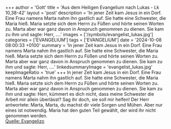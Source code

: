 +++
author = 'Gott'
title = 'Aus dem Heiligen Evangelium nach Lukas - Lk 10,38-42'
layout = 'post'
description = 'In jener Zeit kam Jesus in ein Dorf. Eine Frau namens Marta nahm ihn gastlich auf. Sie hatte eine Schwester, die Maria hieß. Maria setzte sich dem Herrn zu Füßen und hörte seinen Worten zu. Marta aber war ganz davon in Anspruch genommen zu dienen. Sie kam zu ihm und sagte: Herr, ....'
images = ['/symbols/evangelist_lukas.jpg']
categories = ['EVANGELIUM']
tags = ['EVANGELIUM']
date = '2024-10-08 08:00:33 +0100'
summary = 'In jener Zeit kam Jesus in ein Dorf. Eine Frau namens Marta nahm ihn gastlich auf. Sie hatte eine Schwester, die Maria hieß. Maria setzte sich dem Herrn zu Füßen und hörte seinen Worten zu. Marta aber war ganz davon in Anspruch genommen zu dienen. Sie kam zu ihm und sagte: Herr, ....'
linkedsummaryImage = 'evangelist_lukas.jpg'
keepImageRatio = 'true'
+++
In jener Zeit kam Jesus in ein Dorf. Eine Frau namens Marta nahm ihn gastlich auf.
Sie hatte eine Schwester, die Maria hieß. Maria setzte sich dem Herrn zu Füßen und hörte seinen Worten zu.
Marta aber war ganz davon in Anspruch genommen zu dienen. Sie kam zu ihm und sagte: Herr, kümmert es dich nicht, dass meine Schwester die Arbeit mir allein überlässt? Sag ihr doch, sie soll mir helfen!
Der Herr antwortete: Marta, Marta, du machst dir viele Sorgen und Mühen.<!--more-->
Aber nur eines ist notwendig. Maria hat den guten Teil gewählt, der wird ihr nicht genommen werden.<br> [Quelle: Evangelizo](https://evangeliumtagfuertag.org/DE/gospel)